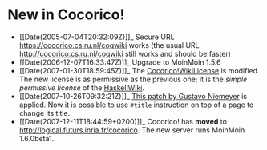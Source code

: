 New in Cocorico!
================

-   \[\[Date(2005-07-04T20:32:09Z)\]\]\_ Secure URL <https://cocorico.cs.ru.nl/coqwiki> works (the usual URL <http://cocorico.cs.ru.nl/coqwiki> still works and should be faster)
-   \[\[Date(2006-12-07T16:33:47Z)\]\]\_ Upgrade to MoinMoin 1.5.6
-   \[\[Date(2007-01-30T18:59:45Z)\]\]\_ The [Cocorico!WikiLicense](../Cocorico!WikiLicense) is modified. The new license is as permissive as the previous one; it is the *simple permissive license* of the [HaskellWiki](http://www.haskell.org/haskellwiki/Haskell).
-   \[\[Date(2007-10-26T09:32:21Z)\]\]\_ [This patch by Gustavo Niemeyer](http://labix.org/snippets/moin-title) is applied. Now it is possible to use `#title` instruction on top of a page to change its title.
-   \[\[Date(2007-12-11T18:44:59+0200)\]\]\_ Cocorico! has **moved** to <http://logical.futurs.inria.fr/cocorico>. The new server runs MoinMoin 1.6.0beta1.

